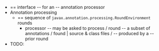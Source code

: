 * == interface -- for an -- annotation processor
* Annotation processing
  * == sequence of `javax.annotation.processing.RoundEnvironment` rounds
    * processor -- may be asked to process / round -- a subset of annotations / found | source & class files / -- produced by a -- prior round
* TODO: